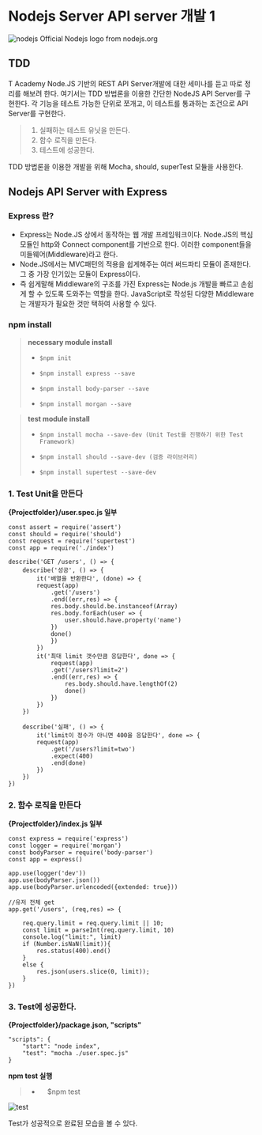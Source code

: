 Nodejs Server API server 개발 1
==================================

![nodejs](https://user-images.githubusercontent.com/20153890/39241189-ff9f30f6-48c0-11e8-9c30-a27a1743d2b8.png)
Official Nodejs logo from nodejs.org

## TDD ##
T Academy Node.JS 기반의 REST API Server개발에 대한 세미나를 듣고 따로 정리를 해보려 한다.
여기서는 TDD 방법론을 이용한 간단한 NodeJS API Server를 구현한다. 
각 기능을 테스트 가능한 단위로 쪼개고, 이 테스트를 통과하는 조건으로 API Server를 구현한다.

> 1. 실패하는 테스트 유닛을 만든다.
> 2. 함수 로직을 만든다.
> 3. 테스트에 성공한다.

TDD 방법론을 이용한 개발을 위해 Mocha, should, superTest 모듈을 사용한다.

Nodejs API Server with Express
------------------------------

### Express 란? ###
* Express는 Node.JS 상에서 동작하는 웹 개발 프레임워크이다. Node.JS의 핵심 모듈인 http와 Connect component를 기반으로 한다. 이러한 component들을 미들웨어(Middleware)라고 한다. 
* Node.JS에서는 MVC패턴의 적용을 쉽게해주는 여러 써드파티 모듈이 존재한다.그 중 가장 인기있는 모듈이 Express이다.
* 즉 쉽게말해 Middleware의 구조를 가진 Express는 Node.js 개발을 빠르고 손쉽게 할 수 있도록 도와주는 역할을 한다. JavaScript로 작성된 다양한 Middleware는 개발자가 필요한 것만 택하여 사용할 수 있다. 

### npm install ###

>
>**necessary module install** 
> -     $npm init
> -     $npm install express --save
> -     $npm install body-parser --save
> -     $npm install morgan --save

>**test module install** 
> -     $npm install mocha --save-dev (Unit Test를 진행하기 위한 Test Framework)
> -     $npm install should --save-dev (검증 라이브러리)
> -     $npm install supertest --save-dev

    
    
### 1. Test Unit을 만든다 ###


**{Projectfolder}/user.spec.js 일부**

    const assert = require('assert')
    const should = require('should')
    const request = require('supertest')
    const app = require('./index')

    describe('GET /users', () => {
        describe('성공', () => {
            it('배열을 반환한다', (done) => {
            request(app)
                .get('/users')
                .end((err,res) => {
                res.body.should.be.instanceof(Array)
                res.body.forEach(user => {
                    user.should.have.property('name')
                })
                done()
                })
            })
            it('최대 limit 갯수만큼 응답한다', done => {
                request(app)
                .get('/users?limit=2')
                .end((err,res) => {
                    res.body.should.have.lengthOf(2)
                    done()
                })
            })
        })

        describe('실패', () => {
            it('limit이 정수가 아니면 400을 응답한다', done => {
            request(app)
                .get('/users?limit=two')
                .expect(400)
                .end(done)
            })
        })
    })





### 2. 함수 로직을 만든다 ###


**{Projectfolder}/index.js 일부**

    const express = require('express')
    const logger = require('morgan')
    const bodyParser = require('body-parser')
    const app = express()
    
    app.use(logger('dev'))
    app.use(bodyParser.json())
    app.use(bodyParser.urlencoded({extended: true}))

    //유저 전체 get
    app.get('/users', (req,res) => {

        req.query.limit = req.query.limit || 10;
        const limit = parseInt(req.query.limit, 10)
        console.log("limit:", limit)
        if (Number.isNaN(limit)){
            res.status(400).end()
        }
        else {
            res.json(users.slice(0, limit));
        }
    })

   


### 3. Test에 성공한다. ###


**{Projectfolder}/package.json, "scripts"**   

    "scripts": {
        "start": "node index",
        "test": "mocha ./user.spec.js"
    }

**npm test 실행**

> -     $npm test


![test](https://user-images.githubusercontent.com/20153890/39226762-562e2148-488f-11e8-91ea-09171897aa70.PNG)


Test가 성공적으로 완료된 모습을 볼 수 있다. 

